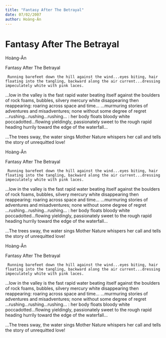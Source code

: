 ```yaml
---
title: "Fantasy After The Betrayal"
date: 07/02/2007
author: Hoàng-Ân
---
```


# Fantasy After The Betrayal

Hoàng-Ân

Fantasy After The Betrayal

     Running barefeet down the hill against the wind...eyes biting, hair floating into the tangling, backward along the air current...dressing impeculately white with pink laces.
...low in the valley is the fast rapid
water beating itself against the boulders of rock
foams, bubbles, silvery mercury white
disappearing then reappearing: roaring across space and time...
...murmuring stories of adventures and misadventures;
none without some degree of regret
...rushing...rushing...rushing...
: her body floats
bloody white poccadotted...flowing
yieldingly, passionately sweet to the rough rapid
heading hurrily toward
the edge of the waterfall...

...The trees sway, the water sings
Mother Nature whispers her call and tells the story of unrequitted love!

Hoàng-Ân

Fantasy After The Betrayal

     Running barefeet down the hill against the wind...eyes biting, hair floating into the tangling, backward along the air current...dressing impeculately white with pink laces.
...low in the valley is the fast rapid
water beating itself against the boulders of rock
foams, bubbles, silvery mercury white
disappearing then reappearing: roaring across space and time...
...murmuring stories of adventures and misadventures;
none without some degree of regret
...rushing...rushing...rushing...
: her body floats
bloody white poccadotted...flowing
yieldingly, passionately sweet to the rough rapid
heading hurrily toward
the edge of the waterfall...

...The trees sway, the water sings
Mother Nature whispers her call and tells the story of unrequitted love!

Hoàng-Ân

Fantasy After The Betrayal

     Running barefeet down the hill against the wind...eyes biting, hair floating into the tangling, backward along the air current...dressing impeculately white with pink laces.
...low in the valley is the fast rapid
water beating itself against the boulders of rock
foams, bubbles, silvery mercury white
disappearing then reappearing: roaring across space and time...
...murmuring stories of adventures and misadventures;
none without some degree of regret
...rushing...rushing...rushing...
: her body floats
bloody white poccadotted...flowing
yieldingly, passionately sweet to the rough rapid
heading hurrily toward
the edge of the waterfall...

...The trees sway, the water sings
Mother Nature whispers her call and tells the story of unrequitted love!
